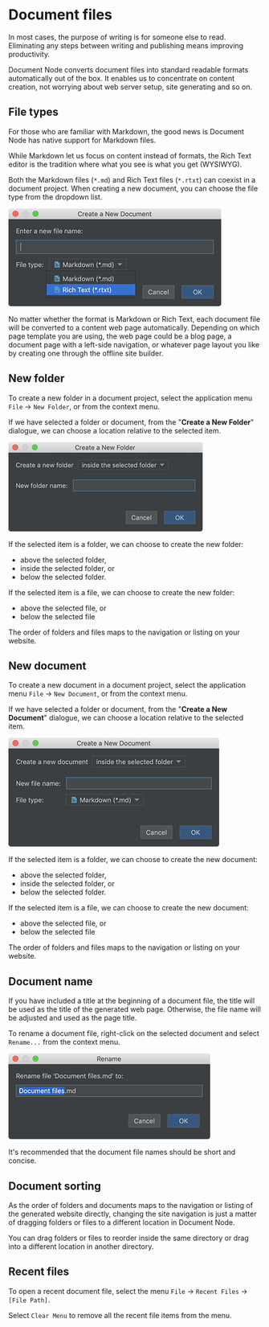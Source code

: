 ﻿# Document files

In most cases, the purpose of writing is for someone else to read. Eliminating any steps between writing and publishing means improving productivity.

Document Node converts document files into standard readable formats automatically out of the box. It enables us to concentrate on content creation, not worrying about web server setup, site generating and so on.


## File types

For those who are familiar with Markdown, the good news is Document Node has native support for Markdown files.

While Markdown let us focus on content instead of formats, the Rich Text editor is the tradition where what you see is what you get (WYSIWYG).

Both the Markdown files (`*.md`) and Rich Text files (`*.rtxt`) can coexist in a document project. When creating a new document, you can choose the file type from the dropdown list.

![screen-new-doc-dlg-file-type](../release-notes/screen-new-doc-dlg-file-type.png)

No matter whether the format is Markdown or Rich Text, each document file will be converted to a content web page automatically. Depending on which page template you are using, the web page could be a blog page, a document page with a left-side navigation, or whatever page layout you like by creating one through the offline site builder.

## New folder

To create a new folder in a document project, select the application menu `File` -> `New Folder`, or from the context menu.

If we have selected a folder or document, from the "**Create a New Folder**" dialogue, we can choose a location relative to the selected item.

![screen-new-folder-location](../release-notes/screen-new-folder-location.png)

If the selected item is a folder, we can choose to create the new folder:
* above the selected folder,
* inside the selected folder, or
* below the selected folder.

If the selected item is a file, we can choose to create the new folder:
* above the selected file, or
* below the selected file

The order of folders and files maps to the navigation or listing on your website.

## New document

To create a new document in a document project, select the application menu `File` -> `New Document`, or from the context menu.

If we have selected a folder or document, from the "**Create a New Document**" dialogue, we can choose a location relative to the selected item.

![screen-new-document-location](../release-notes/screen-new-document-location.png)

If the selected item is a folder, we can choose to create the new document:
* above the selected folder,
* inside the selected folder, or
* below the selected folder.

If the selected item is a file, we can choose to create the new document:
* above the selected file, or
* below the selected file

The order of folders and files maps to the navigation or listing on your website.

## Document name

If you have included a title at the beginning of a document file, the title will be used as the title of the generated web page. Otherwise, the file name will be adjusted and used as the page title.

To rename a document file, right-click on the selected document and select `Rename...` from the context menu.

![screen-rename-dialog](screen-rename-dialog.png)

It's recommended that the document file names should be short and concise.

## Document sorting

As the order of folders and documents maps to the navigation or listing of the generated website directly, changing the site navigation is just a matter of dragging folders or files to a different location in Document Node.

You can drag folders or files to reorder inside the same directory or drag into a different location in another directory.

## Recent files

To open a recent document file, select the menu `File` -> `Recent Files` -> `[File Path]`.

Select `Clear Menu` to remove all the recent file items from the menu.
